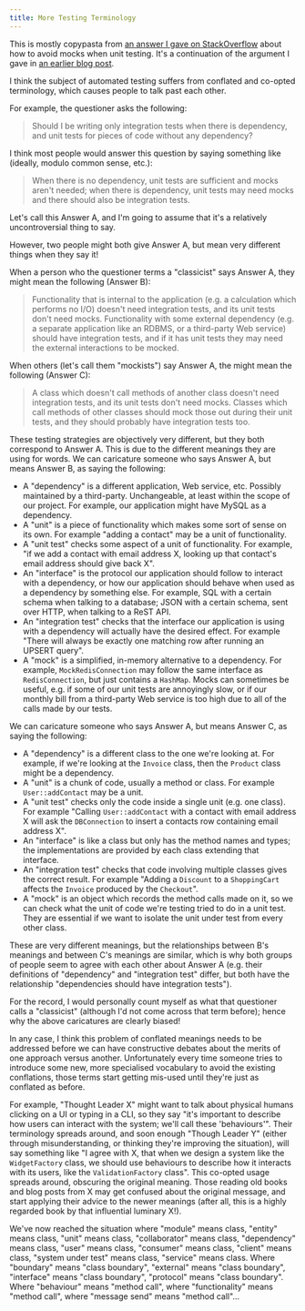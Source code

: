 ```yaml
---
title: More Testing Terminology
---
```


This is mostly copypasta from [an answer I gave on
StackOverflow](https://softwareengineering.stackexchange.com/a/412281/112115)
about how to avoid mocks when unit testing. It's a continuation of the argument
I gave in
[an earlier blog post](/blog/2017-11-10-unit_testing_terminology.html).

I think the subject of automated testing suffers from conflated and co-opted
terminology, which causes people to talk past each other.

For example, the questioner asks the following:

> Should I be writing only integration tests when there is dependency, and unit
> tests for pieces of code without any dependency?

I think most people would answer this question by saying something like
(ideally, modulo common sense, etc.):

> When there is no dependency, unit tests are sufficient and mocks aren't
needed; when there is dependency, unit tests may need mocks and there should
also be integration tests.

Let's call this Answer A, and I'm going to assume that it's a relatively
uncontroversial thing to say.

However, two people might both give Answer A, but mean very different things
when they say it!

When a person who the questioner terms a "classicist" says Answer A, they might
mean the following (Answer B):

> Functionality that is internal to the application (e.g. a calculation which
> performs no I/O) doesn't need integration tests, and its unit tests don't need
> mocks. Functionality with some external dependency (e.g. a separate
> application like an RDBMS, or a third-party Web service) should have
> integration tests, and if it has unit tests they may need the external
> interactions to be mocked.

When others (let's call them "mockists") say Answer A, the might mean the
following (Answer C):

> A class which doesn't call methods of another class doesn't need integration
> tests, and its unit tests don't need mocks. Classes which call methods of
> other classes should mock those out during their unit tests, and they should
> probably have integration tests too.

These testing strategies are objectively very different, but they both
correspond to Answer A. This is due to the different meanings they are using for
words. We can caricature someone who says Answer A, but means Answer B, as
saying the following:

 - A "dependency" is a different application, Web service, etc. Possibly
   maintained by a third-party. Unchangeable, at least within the scope of our
   project. For example, our application might have MySQL as a dependency.
 - A "unit" is a piece of functionality which makes some sort of sense on its
   own. For example "adding a contact" may be a unit of functionality.
 - A "unit test" checks some aspect of a unit of functionality. For example,
   "if we add a contact with email address X, looking up that contact's email
   address should give back X".
 - An "interface" is the protocol our application should follow to interact
   with a dependency, or how our application should behave when used as a
   dependency by something else. For example, SQL with a certain schema when
   talking to a database; JSON with a certain schema, sent over HTTP, when
   talking to a ReST API.
 - An "integration test" checks that the interface our application is using with
   a dependency will actually have the desired effect. For example "There will
   always be exactly one matching row after running an UPSERT query".
 - A "mock" is a simplified, in-memory alternative to a dependency. For example,
   `MockRedisConnection` may follow the same interface as `RedisConnection`, but
   just contains a `HashMap`. Mocks can sometimes be useful, e.g. if some of our
   unit tests are annoyingly slow, or if our monthly bill from a third-party Web
   service is too high due to all of the calls made by our tests.

We can caricature someone who says Answer A, but means Answer C, as saying the
following:

 - A "dependency" is a different class to the one we're looking at. For example,
   if we're looking at the `Invoice` class, then the `Product` class might be a
   dependency.
 - A "unit" is a chunk of code, usually a method or class. For example
   `User::addContact` may be a unit.
 - A "unit test" checks only the code inside a single unit (e.g. one class).
   For example "Calling `User::addContact` with a contact with email address X
   will ask the `DBConnection` to insert a contacts row containing email address
   X".
 - An "interface" is like a class but only has the method names and types; the
   implementations are provided by each class extending that interface.
 - An "integration test" checks that code involving multiple classes gives the
   correct result. For example "Adding a `Discount` to a `ShoppingCart` affects
   the `Invoice` produced by the `Checkout`".
 - A "mock" is an object which records the method calls made on it, so we can
   check what the unit of code we're testing tried to do in a unit test. They
   are essential if we want to isolate the unit under test from every other
   class.

These are very different meanings, but the relationships between B's meanings
and between C's meanings are similar, which is why both groups of people seem to
agree with each other about Answer A (e.g. their definitions of "dependency" and
"integration test" differ, but both have the relationship "dependencies should
have integration tests").

For the record, I would personally count myself as what that questioner calls a
"classicist" (although I'd not come across that term before); hence why the
above caricatures are clearly biased!

In any case, I think this problem of conflated meanings needs to be addressed
before we can have constructive debates about the merits of one approach versus
another. Unfortunately every time someone tries to introduce some new, more
specialised vocabulary to avoid the existing conflations, those terms start
getting mis-used until they're just as conflated as before.

For example, "Thought Leader X" might want to talk about physical humans
clicking on a UI or typing in a CLI, so they say "it's important to describe how
users can interact with the system; we'll call these 'behaviours'". Their
terminology spreads around, and soon enough "Though Leader Y" (either through
misunderstanding, or thinking they're improving the situation), will say
something like "I agree with X, that when we design a system like the
`WidgetFactory` class, we should use behaviours to describe how it interacts
with its users, like the `ValidationFactory` class". This co-opted usage spreads
around, obscuring the original meaning. Those reading old books and blog posts
from X may get confused about the original message, and start applying their
advice to the newer meanings (after all, this is a highly regarded book by that
influential luminary X!).

We've now reached the situation where "module" means class, "entity" means
class, "unit" means class, "collaborator" means class, "dependency" means class,
"user" means class, "consumer" means class, "client" means class, "system under
test" means class, "service" means class. Where "boundary" means "class
boundary", "external" means "class boundary", "interface" means "class
boundary", "protocol" means "class boundary". Where "behaviour" means "method
call", where "functionality" means "method call", where "message send" means
"method call"...
